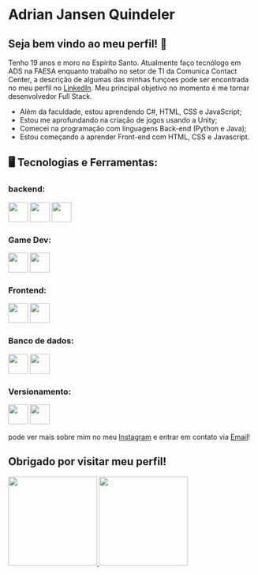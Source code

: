 # Adrian Jansen Quindeler


## Seja bem vindo ao meu perfil! 👋
Tenho 19 anos e moro no Espírito Santo. Atualmente faço tecnólogo em ADS na FAESA enquanto trabalho no setor de TI da Comunica Contact Center, a descrição de algumas das minhas funçoes pode ser encontrada no meu perfil no [LinkedIn](https://www.linkedin.com/in/adrian-jansen-quindeler-602337265?utm_source=share&utm_campaign=share_via&utm_content=profile&utm_medium=android_app). 
Meu principal objetivo no momento é me tornar desenvolvedor Full Stack.
- Além da faculdade, estou aprendendo C#, HTML, CSS e JavaScript;
- Estou me aprofundando na criação de jogos usando a Unity;
- Comecei na programação com linguagens Back-end (Python e Java);
- Estou começando a aprender Front-end com HTML, CSS e Javascript.

## 🖥️ Tecnologias e Ferramentas:
### backend:
<img loading="lazy" src="https://cdn.jsdelivr.net/gh/devicons/devicon@latest/icons/python/python-original.svg" width="40" height="40"/> <img loading="lazy" src="https://cdn.jsdelivr.net/gh/devicons/devicon@latest/icons/java/java-original.svg" width="40" height="40"/> <img loading="lazy" src="https://cdn.jsdelivr.net/gh/devicons/devicon@latest/icons/spring/spring-original.svg" width="40" height="40"/>

### Game Dev:
<img loading="lazy" src="https://cdn.jsdelivr.net/gh/devicons/devicon@latest/icons/csharp/csharp-original.svg" width="40" height="40"/> <img loading="lazy" src="https://cdn.jsdelivr.net/gh/devicons/devicon@latest/icons/unity/unity-original.svg" width="40" height="40"/>

### Frontend:
<img loading="lazy" src="https://cdn.jsdelivr.net/gh/devicons/devicon@latest/icons/html5/html5-original.svg" width="40" height="40"/> <img loading="lazy" src="https://cdn.jsdelivr.net/gh/devicons/devicon@latest/icons/css3/css3-original.svg" width="40" height="40"/>

### Banco de dados:
<img loading="lazy" src="https://cdn.jsdelivr.net/gh/devicons/devicon@latest/icons/mysql/mysql-original.svg" width="40" height="40"/> <img loading="lazy" src="https://cdn.jsdelivr.net/gh/devicons/devicon@latest/icons/postgresql/postgresql-original.svg" width="40" height="40"/>

### Versionamento:
<img loading="lazy" src="https://cdn.jsdelivr.net/gh/devicons/devicon@latest/icons/git/git-original.svg" width="40" height="40"/> <img loading="lazy" src="https://cdn.jsdelivr.net/gh/devicons/devicon@latest/icons/github/github-original.svg" width="40" height="40"/>

pode ver mais sobre mim no meu [Instagram](https://www.instagram.com/adrian_jq?igsh=dnUxNmcxOHRwc2xk) e entrar em contato via [Email](mailto:adrianquindeler@gmail.com)!
## Obrigado por visitar meu perfil!

<div>
  <a href="https://github.com/AdrianJQuindeler">
    <img loading="lazy" height="180em" src="https://github-readme-stats.vercel.app/api?username=AdrianJQuindeler&show_icons=true&theme=dracula&include_all_commits=true&count_private=true"/> <img loading="lazy" height="180em" src="https://github-readme-stats.vercel.app/api/top-langs/?username=AdrianJQuindeler&layout=compact&langs_count=7&theme=dracula"/> 
</div>
